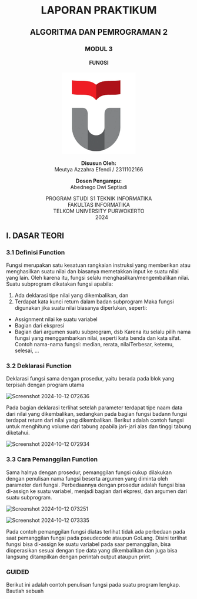 <h1 align="center">LAPORAN PRAKTIKUM</h1>
<h2 align="center">ALGORITMA DAN PEMROGRAMAN 2</h2>

<h3 align="center">MODUL 3</h3>
<h4 align="center">FUNGSI</h4>

<p align="center">
  <img src="telkomuniv.png" alt="Logo Telkom University" width="200">
</p>
<p align="center">
    <strong>Disusun Oleh:</strong><br>
    Meutya Azzahra Efendi / 2311102166<br>
</p>

<p align="center">
    <strong>Dosen Pengampu:</strong><br>
    Abednego Dwi Septiadi
</p>

<p align="center">
    PROGRAM STUDI S1 TEKNIK INFORMATIKA<br>
    FAKULTAS INFORMATIKA<br>
    TELKOM UNIVERSITY PURWOKERTO<br>
    2024
</p>


## I. DASAR TEORI

### 3.1 Definisi Function
Fungsi merupakan satu kesatuan rangkaian instruksi yang memberikan atau menghasilkan suatu nilai dan biasanya memetakkan input ke suatu  nilai yang lain. Oleh karena itu, fungsi selalu menghasilkan/mengembalikan nilai. Suatu subprogram dikatakan fungsi apabila:
1. Ada deklarasi tipe nilai yang dikembalikan, dan
2. Terdapat kata kunci return dalam badan subprogram
Maka fungsi digunakan jika suatu nilai biasanya diperlukan, seperti:
- Assignment nilai ke suatu variabel
- Bagian dari ekspresi
- Bagian dari argumen suatu subprogram, dsb
Karena itu selalu pilih nama fungsi yang menggambarkan nilai, seperti kata benda dan kata sifat. Contoh nama-nama fungsi: median, rerata, nilaiTerbesar, ketemu, selesai, ...

### 3.2 Deklarasi Function
Deklarasi fungsi sama dengan prosedur, yaitu berada pada blok yang terpisah dengan program utama

![Screenshot 2024-10-12 072636](https://github.com/user-attachments/assets/9f4206ab-8148-40d0-880f-fe9b86903dcd)

Pada bagian deklarasi terlihat setelah parameter terdapat tipe naam data dari nilai yang dikembalikan, sedangkan pada bagian fungsi badann fungsi terdapat return dari nilai yang dikembalikan. 
Berikut adalah contoh fungsi untuk menghitung volume dari tabung apabila jari-jari alas dan tinggi tabung diketahui.

![Screenshot 2024-10-12 072934](https://github.com/user-attachments/assets/575ab68f-0834-4bcb-b3f5-ee83f5d7d9e0)

### 3.3 Cara Pemanggilan Function
Sama halnya dengan prosedur, pemanggilan fungsi cukup dilakukan dengan penulisan nama fungsi beserta argumen yang diminta oleh parameter dari fungsi. Perbedaannya dengan prosedur adalah fungsi bisa di-assign ke suatu variabel, menjadi bagian dari ekpresi, dan argumen dari suatu subprogram.

![Screenshot 2024-10-12 073251](https://github.com/user-attachments/assets/cfe7d028-cc8c-4b6f-9a10-6448fe866e45)


![Screenshot 2024-10-12 073335](https://github.com/user-attachments/assets/dc5049ff-59af-4f4e-ab3e-c8b7a6ce6375)

Pada contoh pemanggilan fungsi diatas terlihat tidak ada perbedaan pada saat pemanggilan fungsi pada pseudecode ataupun GoLang. Disini terlihat fungsi bisa di-assign ke suatu variabel pada saar pemanggilan, bisa dioperasikan sesuai dengan tipe data yang dikembalikan dan juga bisa langsung ditampilkan dengan perintah output ataupun print.

### GUIDED

Berikut ini adalah contoh penulisan fungsi pada suatu program lengkap.
Bautlah sebuah
